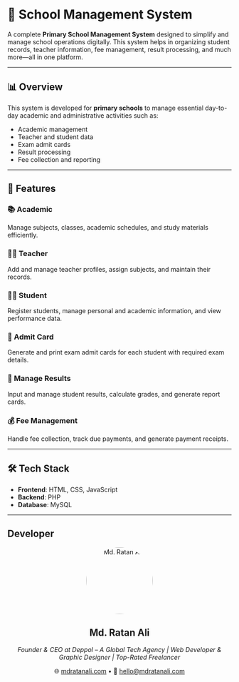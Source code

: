 # 🏫 School Management System

A complete **Primary School Management System** designed to simplify and manage school operations digitally. This system helps in organizing student records, teacher information, fee management, result processing, and much more—all in one platform.

---

## 📊 Overview

This system is developed for **primary schools** to manage essential day-to-day academic and administrative activities such as:
- Academic management
- Teacher and student data
- Exam admit cards
- Result processing
- Fee collection and reporting

---

## 🚀 Features

### 📚 Academic  
Manage subjects, classes, academic schedules, and study materials efficiently.

### 👨‍🏫 Teacher  
Add and manage teacher profiles, assign subjects, and maintain their records.

### 👩‍🎓 Student  
Register students, manage personal and academic information, and view performance data.

### 🎫 Admit Card  
Generate and print exam admit cards for each student with required exam details.

### 📄 Manage Results  
Input and manage student results, calculate grades, and generate report cards.

### 💰 Fee Management  
Handle fee collection, track due payments, and generate payment receipts.

---

## 🛠️ Tech Stack

- **Frontend**: HTML, CSS, JavaScript  
- **Backend**: PHP  
- **Database**: MySQL  

---

## Developer
<p align="center">
  <img src="https://mdratanali.com/wp-content/uploads/2025/07/mdratanali.png" alt="Md. Ratan Ali" width="150" style="border-radius: 50%;" />
</p>

<h2 align="center">Md. Ratan Ali</h2>
<p align="center"><em>Founder & CEO at Deppol – A Global Tech Agency | Web Developer & Graphic Designer | Top-Rated Freelancer</em></p>
<p align="center">
  🌐 <a href="https://mdratanali.com/" target="_blank">mdratanali.com</a> • 
  📧 <a href="mailto:your-email@example.com">hello@mdratanali.com</a>
</p>
